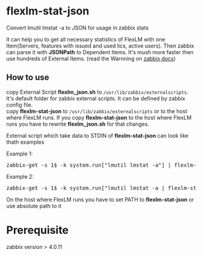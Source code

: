 # flexlm-stat-json
Convert lmutil lmstat -a to JSON for usage in zabbix stats

It can help you to get all necessary statistics of FlexLM with one Item(Servers, features with issued and used lics, active users). Then zabbix can parse it with **JSONPath** to Dependent Items. It's mush more faster then use hundreds of External Items. (read the Warnning on [zabbix docs](ttps://www.zabbix.com/documentation/4.0/manual/config/items/itemtypes/external))


## How to use

copy External Script **flexlm_json.sh** to `/usr/lib/zabbix/externalscripts`. It's default folder for zabbix external scripts. It can be defined by zabbix config file.  
copy **flexlm-stat-json** to `/usr/lib/zabbix/externalscripts` or to the host where FlexLM runs. If you copy **flexlm-stat-json** to the host where FlexLM runs you have to rewrite **flexlm_json.sh** for that changes.  

External script which take data to STDIN of **flexlm-stat-json** can look like thath examples


Example 1:
<pre>zabbix-get -s 1$ -k system.run["lmutil lmstat -a"] | flexlm-stat-json</pre>

Example 2:
<pre>zabbix-get -s 1$ -k system.run["lmutil lmstat -a | flexlm-stat-json"]</pre>

On the host where FlexLM runs you have to set PATH to **flexlm-stat-json** or use absolute path to it

# Prerequisite
zabbix version > 4.0.11